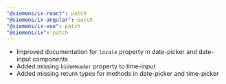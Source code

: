 ```yaml
---
"@siemens/ix-react": patch
"@siemens/ix-angular": patch
"@siemens/ix-vue": patch
"@siemens/ix": patch
---
```


- Improved documentation for `locale` property in date-picker and date-input components
- Added missing `hideHeader` property to time-input
- Added missing return types for methods in date-picker and time-picker
